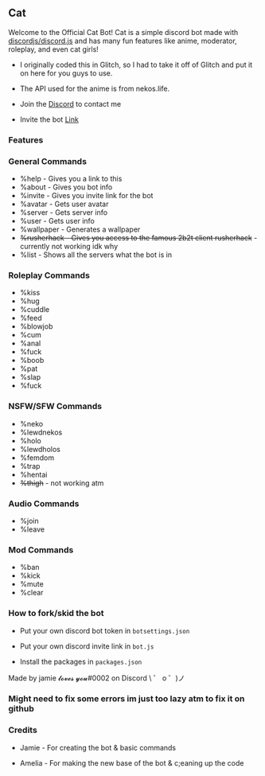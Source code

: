 ## Cat

Welcome to the Official Cat Bot!
Cat is a simple discord bot made with [discordjs/discord.js](https://github.com/discordjs/discord.js) and has many fun features like anime, moderator, roleplay, and even cat girls!

- I originally coded this in Glitch, so I had to take it off of Glitch and put it on here for you guys to use.

- The API used for the anime is from nekos.life.

- Join the [Discord](https://discord.gg/Ws7vd3H) to contact me

- Invite the bot [Link](https://discordapp.com/oauth2/authorize?client_id=637680631916003349&permissions=8&scope=bot)


### Features

### General Commands
- %help - Gives you a link to this
- %about - Gives you bot info
- %invite - Gives you invite link for the bot
- %avatar - Gets user avatar
- %server - Gets server info
- %user - Gets user info
- %wallpaper - Generates a wallpaper
- ~~%rusherhack - Gives you access to the famous 2b2t client rusherhack~~ - currently not working idk why
- %list - Shows all the servers what the bot is in

### Roleplay Commands
- %kiss
- %hug
- %cuddle
- %feed
- %blowjob
- %cum
- %anal
- %fuck
- %boob
- %pat
- %slap
- %fuck

### NSFW/SFW Commands
- %neko
- %lewdnekos
- %holo
- %lewdholos
- %femdom
- %trap
- %hentai
- ~~%thigh~~ - not working atm

### Audio Commands
- %join
- %leave

### Mod Commands
- %ban
- %kick
- %mute
- %clear



### How to fork/skid the bot

- Put your own discord bot token in `botsettings.json`

- Put your own discord invite link in `bot.js`

- Install the packages in `packages.json`

Made by jamie 𝓵𝓸𝓿𝓮𝓼 𝔂𝓸𝓾#0002 on Discord
\ ゜ o ゜)ノ

### Might need to fix some errors im just too lazy atm to fix it on github

### Credits
- Jamie - For creating the bot & basic commands

- Amelia - For making the new base of the bot & c;eaning up the code


